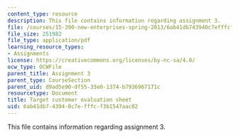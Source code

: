 ```yaml
---
content_type: resource
description: This file contains information regarding assignment 3.
file: /courses/15-390-new-enterprises-spring-2013/6ab41db743940c7efffcf3b1547aac02_MIT15_390S13_assgn3sheet.pdf
file_size: 251982
file_type: application/pdf
learning_resource_types:
- Assignments
license: https://creativecommons.org/licenses/by-nc-sa/4.0/
ocw_type: OCWFile
parent_title: Assignment 3
parent_type: CourseSection
parent_uid: d9ad5e90-df55-33e0-1374-b7936967171c
resourcetype: Document
title: Target customer evaluation sheet
uid: 6ab41db7-4394-0c7e-fffc-f3b1547aac02
---
```

This file contains information regarding assignment 3.